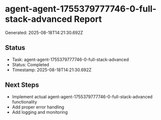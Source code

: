 # agent-agent-1755379777746-0-full-stack-advanced Report

Generated: 2025-08-18T14:21:30.692Z

## Status
- Task: agent-agent-1755379777746-0-full-stack-advanced
- Status: Completed
- Timestamp: 2025-08-18T14:21:30.692Z

## Next Steps
- Implement actual agent-agent-1755379777746-0-full-stack-advanced functionality
- Add proper error handling
- Add logging and monitoring
